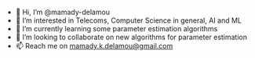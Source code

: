 - 👋 Hi, I’m @mamady-delamou
- 👀 I’m interested in Telecoms, Computer Science in general, AI and ML
- 🌱 I’m currently learning some parameter estimation algorithms
- 💞️ I’m looking to collaborate on new algorithms for parameter estimation
- 📫 Reach me on mamady.k.delamou@gmail.com 

<!---
mamady-delamou/mamady-delamou is a ✨ special ✨ repository because its `README.md` (this file) appears on your GitHub profile.
You can click the Preview link to take a look at your changes.
--->
